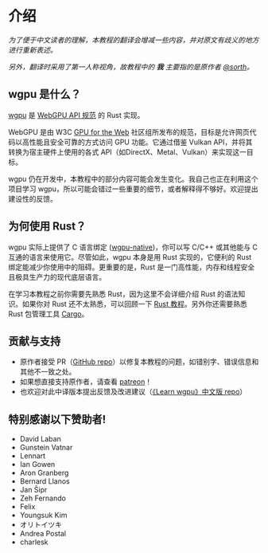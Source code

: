 # 介绍
*为了便于中文读者的理解，本教程的翻译会增减一些内容，并对原文有歧义的地方进行重新表述。*

*另外，翻译时采用了第一人称视角，故教程中的 **我** 主要指的是原作者 [@sorth](https://github.com/sotrh)。*

## wgpu 是什么？
[wgpu](https://github.com/gfx-rs/wgpu) 是 [WebGPU API 规范](https://gpuweb.github.io/gpuweb/) 的 Rust 实现。

WebGPU 是由 W3C [GPU for the Web](https://www.w3.org/community/gpu/) 社区组所发布的规范，目标是允许网页代码以高性能且安全可靠的方式访问 GPU 功能。它通过借鉴 Vulkan API，并将其转换为宿主硬件上使用的各式 API（如DirectX、Metal、Vulkan）来实现这一目标。

wgpu 仍在开发中，本教程中的部分内容可能会发生变化。我自己也正在利用这个项目学习 wgpu，所以可能会错过一些重要的细节，或者解释得不够好。欢迎提出建设性的反馈。


## 为何使用 Rust？
wgpu 实际上提供了 C 语言绑定 ([wgpu-native](https://github.com/gfx-rs/wgpu-native))，你可以写 C/C++ 或其他能与 C 互通的语言来使用它。尽管如此，wgpu 本身是用 Rust 实现的，它便利的 Rust 绑定能减少你使用中的阻碍。更重要的是，Rust 是一门高性能，内存和线程安全且极具生产力的现代底层语言。

在学习本教程之前你需要先熟悉 Rust，因为这里不会详细介绍 Rust 的语法知识。如果你对 Rust 还不太熟悉，可以回顾一下 [Rust 教程](https://www.rust-lang.org/zh-CN/learn)。另外你还需要熟悉 Rust 包管理工具 [Cargo](https://doc.rust-lang.org/cargo)。

## 贡献与支持

* 原作者接受 PR（[GitHub repo](https://github.com/sotrh/learn-wgpu)）以修复本教程的问题，如错别字、错误信息和其他不一致之处。
* 如果想直接支持原作者，请查看 [patreon](https://www.patreon.com/sotrh)！
* 也欢迎对此中译版本提出反馈及改进建议（[《Learn wgpu》中文版 repo](https://github.com/jinleili/learn-wgpu-zh)）

## 特别感谢以下赞助者!

- David Laban
- Gunstein Vatnar
- Lennart
- Ian Gowen
- Aron Granberg
- Bernard Llanos
- Jan Šipr
- Zeh Fernando
- Felix 
- Youngsuk Kim
- オリトイツキ
- Andrea Postal
- charlesk


